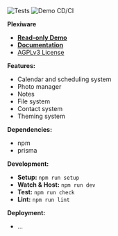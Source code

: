 ![Tests]() ![Demo CD/CI]()

**Plexiware**
- **[Read-only Demo]()**
- **[Documentation]()**
- [AGPLv3 License]()

**Features:**
- Calendar and scheduling system
- Photo manager
- Notes
- File system
- Contact system
- Theming system

**Dependencies:**
- npm
- prisma

**Development:**
- **Setup:** `npm run setup`
- **Watch & Host:** `npm run dev`
- **Test:** `npm run check`
- **Lint:** `npm run lint`

**Deployment:**
- ...
